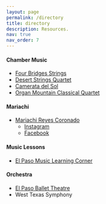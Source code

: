 ```yaml
---
layout: page
permalink: /directory
title: directory
description: Resources.
nav: true
nav_order: 7
---
```

#### Chamber Music
- <a href="https://www.gigsalad.com/four_bridges_strings_el_paso">Four Bridges Strings</a>
- <a href="https://www.gigsalad.com/desert_strings_quartet_el_paso1">Desert Strings Quartet</a>
- <a href="https://www.cameratadelsol.org/">Camerata del Sol</a>
- <a href="https://www.instagram.com/organmountainclassicalquartet/">Organ Mountain Classical Quartet</a>

#### Mariachi
- <a href="https://mariachireyescoron.wixsite.com/mariachireyescoronad">Mariachi Reyes Coronado</a>
    - <a href="https://www.instagram.com/mariachireyescoronado">Instagram</a>
    - <a href="https://www.facebook.com/profile.php?id=100089385893596">Facebook</a>

#### Music Lessons
- <a href="https://elpasomusiclearningcorner.com">El Paso Music Learning Corner</a>

#### Orchestra
- <a href="https://www.elpasoballettheatre.com/">El Paso Ballet Theatre</a>
- West Texas Symphony




